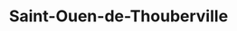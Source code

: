 ---
title: Saint-Ouen-de-Thouberville
url: /saint-ouen-de-thouberville/
latitude: 49.353
longitude: 0.912
---